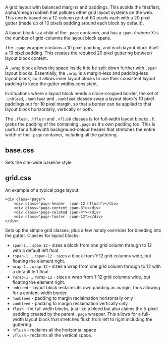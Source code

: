 
A grid layout with balanced margins and paddings. This avoids the first/last, alpha/omega rubbish that pollutes other grid layout systems on the web. This one is based on a 12-column grid of 60 pixels each with a 20 pixel gutter (made up of 10 pixels padding around each block by default).

A layout block is a child of the `.page` container, and has a `span-X` where X is the number of grid-columns the layout block spans.

The `.page` wrapper contains a 10 pixel padding, and each layout block itself a 10 pixel padding. This creates the required 20 pixel guttering between layout block content.

A `.wrap` block allows the space inside it to be split down further with `.span` layout blocks. Essentially, the `.wrap` is a margin-less and padding-less layout block, so it allows inner layout blocks to use their consistent layout padding to keep the gutter widths consistent.

In situations where a layout block needs a close-cropped border, the set of `.unbleed`, `.hunbleed` and `.vunbleed` classes swap a layout block's 10 pixel paddings out for 10 pixel margin, so that a border can be applied to that layout block horizontally, vertically or both. 

The `.flush`, `.hflush` and `.vflush` classes is for full-width layout blocks . It grabs the padding of the containing `.page` as it's own padding too. This is useful for a full-width background-colour header that stretches the entire width of the `.page` container, including all the guttering.

base.css
--------

Sets the site-wide baseline style


grid.css
--------

An example of a typical page layout:

	<div class="page">
		<div class="page-header  span-12 hflush"></div>
		<div class="page-content span-8"></div>
		<div class="page-related span-4"></div>
		<div class="page-footer  span-12"></div>
	</div>

Sets up the simple grid classes, plus a few handy overrides for bleeding into the gutter. Classes for layout blocks:

* `span-1` ... `span-12` - sizes a block from one grid column through to 12 with a default left float
* `rspan-1` ... `rspan-12` - sizes a block from 1-12 grid columns wide, but floating the element right.
* `wrap-1` ... `wrap-12` - sizes a wrap from one grid column through to 12 with a default left float
* `rwrap-1` ... `rwrap-12` - sizes a wrap from 1-12 grid columns wide, but floating the element right.
* `unbleed` - layout block reclaims its own padding as margin, thus allowing for a content-width border.
* `hunbleed` - padding to margin reclaimation horizontally only
* `vunbleed` - padding to margin reclaimation vertically only
* `flush` - for full width blocks, just like a bleed but also claims the 5-pixel padding created by the parent `.page` wrapper. This allows for a full-width layout block that stretches flush from left to right including the guttering.
* `hflush` - reclaims all the horizontal space
* `vflush` - reclaims all the vertical space.



